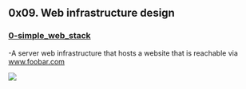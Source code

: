 ## 0x09. Web infrastructure design

### [0-simple_web_stack](0-simple_web_stack)
-A server web infrastructure that hosts a website that is reachable via www.foobar.com

<img src="https://imgur.com/a/wQm0PKm"/>

